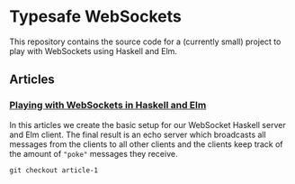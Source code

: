 # Typesafe WebSockets

This repository contains the source code for a (currently small) project to play with WebSockets using Haskell and Elm.

## Articles

### [Playing with WebSockets in Haskell and Elm](https://www.paramander.com/blog/playing-with-websockets-in-haskell-and-elm)

In this articles we create the basic setup for our WebSocket Haskell server and Elm client. The final result is an echo server which broadcasts all messages from the clients to all other clients and the clients keep track of the amount of `"poke"` messages they receive.

```
git checkout article-1
```
